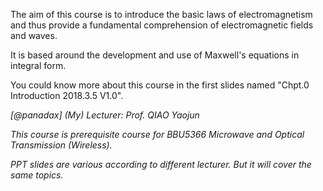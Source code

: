 The aim of this course is to introduce the basic laws of electromagnetism and thus provide a fundamental comprehension of electromagnetic fields and waves.

It is based around the development and use of Maxwell's equations in integral form. 

You could know more about this course in the first slides named "Chpt.0 Introduction 2018.3.5 V1.0".

*[@panadax] (My) Lecturer: Prof. QIAO Yaojun*

*This course is prerequisite course for BBU5366 Microwave and Optical Transmission (Wireless).*

*PPT slides are various according to different lecturer. But it will cover the same topics.*
